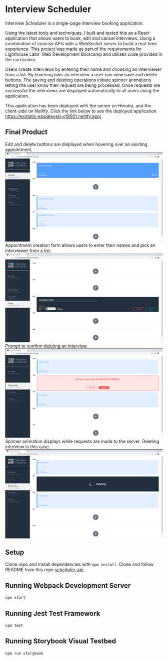 # Interview Scheduler

Interview Scheduler is a single-page interview booking application.

Using the latest tools and techniques, I built and tested this as a React application that allows users to book, edit and cancel interviews. Using a combination of concise APIs with a WebSocket server to build a real-time experience. This project was made as part of the requirements for Lighthouse Labs' Web Development Bootcamp and utilizes code provided in the curriculum. 

Users create interviews by entering their name and choosing an interviewer from a list. By hovering over an interview a user can view save and delete buttons. The saving and deleting operations initiate spinner animations letting the user know their request are being processed. Once requests are successful the interviews are displayed automatically to all users using the application.

This application has been deployed with the server on Heroku, and the client-side on Netlify. Click the link below to see the deployed application. 
https://ecstatic-kowalevski-cf8501.netlify.app/

## Final Product
Edit and delete buttons are displayed when hovering over an existing appointment.
!["Screenshot of the Interview Scheduler Home Page "](https://github.com/AleksandarDmitrovic/scheduler/blob/master/docs/home-page.png?raw=true)
Appointment creation form allows users to enter their names and pick an interviewer from a list.
!["Screenshot of an appointment form"](https://github.com/AleksandarDmitrovic/scheduler/blob/master/docs/appointment-form.png?raw=true)
Prompt to confirm deleting an interview.
!["Screenshot of appointment delete confirmation"](https://github.com/AleksandarDmitrovic/scheduler/blob/master/docs/delete-confirmation.png?raw=true)
Spinner animation displays while requests are made to the server. Deleting interview in this case.
!["Screenshot of appointment deleting"](https://github.com/AleksandarDmitrovic/scheduler/blob/master/docs/appointment-deleting.png?raw=true)

## Setup
Clone repo and  Install dependencies with `npm install`. Clone and follow README from this repo [scheduler-api](https://github.com/AleksandarDmitrovic/scheduler-api).

## Running Webpack Development Server

```sh
npm start
```

## Running Jest Test Framework

```sh
npm test
```

## Running Storybook Visual Testbed

```sh
npm run storybook
```
